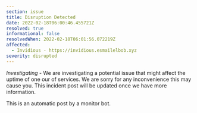 ```yaml
---
section: issue
title: Disruption Detected
date: 2022-02-18T06:00:46.455721Z
resolved: true
informational: false
resolvedWhen: 2022-02-18T06:01:56.072219Z
affected:
  - Invidious - https://invidious.esmailelbob.xyz
severity: disrupted
---
```

*Investigating* - We are investigating a potential issue that might affect the uptime of one our of services. We are sorry for any inconvenience this may cause you. This incident post will be updated once we have more information.

This is an automatic post by a monitor bot.
        